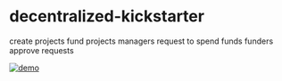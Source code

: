 # decentralized-kickstarter

create projects
fund projects
managers request to spend funds
funders approve requests

[![demo](https://img.youtube.com/vi/tA8cE3tUMf0/0.jpg)](https://www.youtube.com/watch?v=tA8cE3tUMf0)